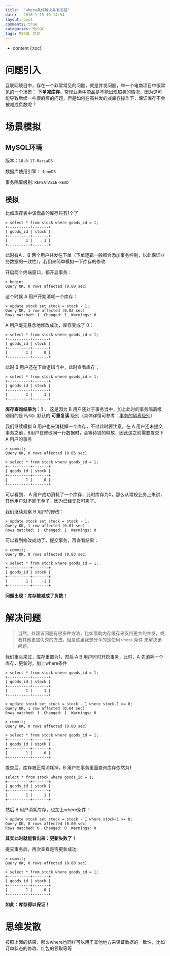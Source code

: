 ```yaml
---
title:  "where条件解决并发问题"
date:   2016-1-15 10:14:54
layout: post
comments: true
categories: MySQL
tags: MYSQL 并发
---
```


* content
{:toc}


# 问题引入

互联网项目中，存在一个非常常见的问题，就是并发问题，举一个电商项目中很常见的一个场景： **下单减库存**。常规业务中商品是不能出现超卖的情况，因为这可能导致后续一些很麻烦的问题，但是如何在高并发的减库存操作下，保证库存不会被减成负数呢？




# 场景模拟

## MySQL环境

版本：`10.0.17-MariaDB`

数据库使用引擎： `InnoDB`

事务隔离级别: `REPEATABLE-READ`


## 模拟


比如库存表中该商品的库存只有1个了

```
> select * from stock where goods_id = 1;
+----------+-------+
| goods_id | stock |
+----------+-------+
|        1 |     1 |
+----------+-------+
```

此时有A 、B 两个用户并发在下单（下单逻辑一般都会添加事务控制，以此保证业务数据的一致性），我们来简单模拟一下库存的修改:


开启两个终端窗口，都开启事务：

```
> begin;
Query OK, 0 rows affected (0.00 sec)
```

这个时候 A 用户开始消耗一个库存：

```
> update stock set stock = stock - 1;
Query OK, 1 row affected (0.02 sec)
Rows matched: 1  Changed: 1  Warnings: 0
```

A 用户毫无悬念地修改成功，库存变成了 0：

```
> select * from stock where goods_id = 1;
+----------+-------+
| goods_id | stock |
+----------+-------+
|        1 |     0 |
+----------+-------+
```

此时 B 用户还在下单逻辑当中，此时查看库存：

```
> select * from stock where goods_id = 1;
+----------+-------+
| goods_id | stock |
+----------+-------+
|        1 |     1 |
+----------+-------+
```

**库存查询结果为：1** ， 这是因为 B 用户还处于事务当中，加上此时的事务隔离级别用的是 `MySQL` 默认的 **可重复读** 级别（具体详情可参考：[事务的隔离级别](http://note.youdao.com/noteshare?id=3d18618a4a6b821fffabb9fc06025ca0)）



我们继续模拟 B 用户也来消耗掉一个库存，不过此时要注意，在 A 用户还未提交事务之前，B用户在修改同一行数据时，会等待锁的释放，因此这之前需要提交下 A 用户的事务

```
> commit;
Query OK, 0 rows affected (0.05 sec)

> select * from stock where goods_id = 1;
+----------+-------+
| goods_id | stock |
+----------+-------+
|        1 |     0 |
+----------+-------+
```

可以看到， A 用户成功消耗了一个库存，此时库存为0，那么从常规业务上来讲，其他用户就不能下单了，因为已经无货可卖了。

我们继续观察 B 用户的修改：

```
> update stock set stock = stock - 1;
Query OK, 1 row affected (0.01 sec)
Rows matched: 1  Changed: 1  Warnings: 0
```

可以看到修改成功了，提交事务，再查看结果：

```
> commit;
Query OK, 0 rows affected (0.03 sec)

> select * from stock where goods_id = 1;
+----------+-------+
| goods_id | stock |
+----------+-------+
|        1 |    -1 |
+----------+-------+
```

**问题出现：库存被减成了负数！**


# 解决问题

> 当然，处理该问题有很多种方法，比如借助内存缓存来支持更大的并发，或者其他更加优秀的方法。但是这里我想分享的是使用 `where` 条件 来解决该问题。

我们重头来过，库存重置为1，然后 A B 用户同时开启事务，此时，A 先消耗一个库存，更新时，加上where条件

```
> select * from stock where goods_id = 1;
+----------+-------+
| goods_id | stock |
+----------+-------+
|        1 |     1 |
+----------+-------+

> update stock set stock = stock - 1 where stock-1 >= 0;
Query OK, 1 row affected (0.04 sec)
Rows matched: 1  Changed: 1  Warnings: 0

> commit;
Query OK, 0 rows affected (0.00 sec)

> select * from stock where goods_id = 1;
+----------+-------+
| goods_id | stock |
+----------+-------+
|        1 |     0 |
+----------+-------+
```

提交后，库存被正常消耗掉，B 用户在事务里面查询库存依然为1

```
select * from stock where goods_id = 1;
+----------+-------+
| goods_id | stock |
+----------+-------+
|        1 |     1 |
+----------+-------+
```

然后 B 用户消耗库存，也加上where条件：

```
> update stock set stock = stock - 1 where stock-1 >= 0;
Query OK, 0 rows affected (0.00 sec)
Rows matched: 0  Changed: 0  Warnings: 0
```

**其实此时就能看出来：更新失败了！**

提交事务后，再次查看是否更新成功:

```
> commit;
Query OK, 0 rows affected (0.00 sec)

> select * from stock where goods_id = 1;
+----------+-------+
| goods_id | stock |
+----------+-------+
|        1 |     0 |
+----------+-------+
```

**如此：库存得以保证！**



# 思维发散

按照上面的结果，那么where也同样可以用于其他地方来保证数据的一致性，比如订单状态的修改、红包的领取等等

